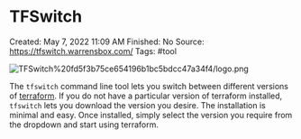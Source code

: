 # TFSwitch

Created: May 7, 2022 11:09 AM
Finished: No
Source: https://tfswitch.warrensbox.com/
Tags: #tool

![TFSwitch%20fd5f3b75ce654196b1bc5bdcc47a34f4/logo.png](TFSwitch%20fd5f3b75ce654196b1bc5bdcc47a34f4/logo.png)

The `tfswitch` command line tool lets you switch between different versions of [terraform](https://www.terraform.io/). If you do not have a particular version of terraform installed, `tfswitch` lets you download the version you desire. The installation is minimal and easy. Once installed, simply select the version you require from the dropdown and start using terraform.